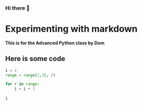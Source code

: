 ### Hi there 👋

<!--
**rejoha/rejoha** is a ✨ _special_ ✨ repository because its `README.md` (this file) appears on your GitHub profile.

Here are some ideas to get you started:

- 🔭 I’m currently working on ...
- 🌱 I’m currently learning ...
- 👯 I’m looking to collaborate on ...
- 🤔 I’m looking for help with ...
- 💬 Ask me about ...
- 📫 How to reach me: ...
- 😄 Pronouns: ...
- ⚡ Fun fact: ...
-->
# Experimenting with markdown
**This is for the Advanced Python class by Dom**

## Here is some code

```python
i = 1
range = range(1,10, 2)

for r in range:
    i = i + 1
  
i

```

